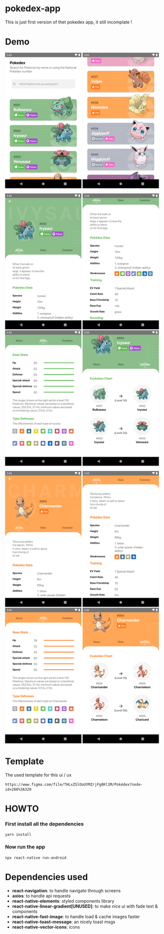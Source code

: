 # pokedex-app
This is just first version of thet pokedex app, it still incomplate !
# Demo

<img src="/demo/home.png" width="250"> <img src="/demo/home_2.png" width="250">

<img src="/demo/pokeinfo_home.png" width="250"> <img src="/demo/pokeinfo_about.png" width="250"> <img src="/demo/pokeinfo_stats.png" width="250"> <img src="/demo/pokeinfo_evo.png" width="250">

<img src="/demo/pokeinfo_home_2.png" width="250"> <img src="/demo/pokeinfo_about_2.png" width="250"> <img src="/demo/pokeinfo_stats_2.png" width="250"> <img src="/demo/pokeinfo_evo_2.png" width="250">


# Template
The used template for this ui / ux
```
https://www.figma.com/file/THLxZSlOoUYMZrjFg0Kl1M/Pokédex?node-id=268%3A320
```

# HOWTO
### First install all the dependencies
```
yarn install
````
### Now run the app

```
npx react-native run-android
```

# Dependencies used
- **react-navigation**: to handle navigate through screens
- **axios**: to handle api requests
- **react-native-elements**: styled components library
- **react-native-linear-gradient[UNUSED]**: to make nice ui with fade text & components
- **react-native-fast-image**: to handle load & cache images faster 
- **react-native-toast-message**: an nicely toast msgs
- **react-native-vector-icons**: icons
